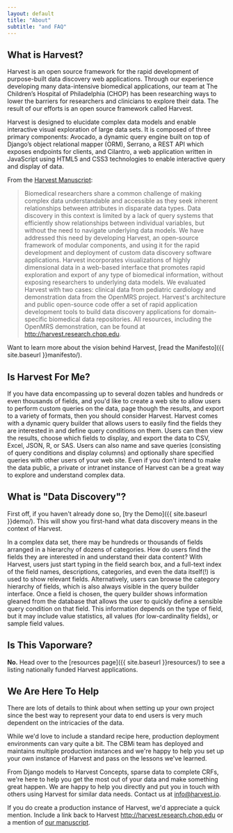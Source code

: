 ```yaml
---
layout: default
title: "About"
subtitle: "and FAQ"
---
```


## What is Harvest?

Harvest is an open source framework for the rapid development of purpose-built data discovery web applications. Through our experience developing many data-intensive biomedical applications, our team at The Children’s Hospital of Philadelphia (CHOP) has been researching ways to lower the barriers for researchers and clinicians to explore their data. The result of our efforts is an open source framework called Harvest.

Harvest is designed to elucidate complex data models and enable interactive visual exploration of large data sets. It is composed of three primary components: Avocado, a dynamic query engine built on top of Django’s object relational mapper (ORM), Serrano, a REST API which exposes endpoints for clients, and Cilantro, a web application written in JavaScript using HTML5 and CSS3 technologies to enable interactive query and display of data.

From the [Harvest Manuscript](http://www.ncbi.nlm.nih.gov/pmc/articles/PMC3932456/):

> Biomedical researchers share a common challenge of making complex data understandable and accessible as they seek inherent relationships between attributes in disparate data types. Data discovery in this context is limited by a lack of query systems that efficiently show relationships between individual variables, but without the need to navigate underlying data models. We have addressed this need by developing Harvest, an open-source framework of modular components, and using it for the rapid development and deployment of custom data discovery software applications. Harvest incorporates visualizations of highly dimensional data in a web-based interface that promotes rapid exploration and export of any type of biomedical information, without exposing researchers to underlying data models. We evaluated Harvest with two cases: clinical data from pediatric cardiology and demonstration data from the OpenMRS project. Harvest's architecture and public open-source code offer a set of rapid application development tools to build data discovery applications for domain-specific biomedical data repositories. All resources, including the OpenMRS demonstration, can be found at http://harvest.research.chop.edu.

Want to learn more about the vision behind Harvest, [read the Manifesto]({{ site.baseurl }}manifesto/).

## Is Harvest For Me?

If you have data encompassing up to several dozen tables and hundreds or even thousands of fields, and you'd like to create a web site to allow users to perform custom queries on the data, page though the results, and export to a variety of formats, then you should consider Harvest. Harvest comes with a dynamic query builder that allows users to easily find the fields they are interested in and define query conditions on them. Users can then view the results, choose which fields to display, and export the data to CSV, Excel, JSON, R, or SAS. Users can also name and save queries (consisting of query conditions and display columns) and optionally share specified queries with other users of your web site. Even if you don't intend to make the data public, a private or intranet instance of Harvest can be a great way to explore and understand complex data.

## What is "Data Discovery"?

First off, if you haven't already done so, [try the Demo]({{ site.baseurl }}demo/). This will show you first-hand what data discovery means in the context of Harvest.

In a complex data set, there may be hundreds or thousands of fields arranged in a hierarchy of dozens of categories. How do users find the fields they are interested in and understand their data content? With Harvest, users just start typing in the field search box, and a full-text index of the field names, descriptions, categories, and even the data itself(!) is used to show relevant fields.  Alternatively, users can browse the category hierarchy of fields, which is also always visible in the query builder interface. Once a field is chosen, the query builder shows information gleaned from the database that allows the user to quickly define a sensible query condition on that field. This information depends on the type of field, but it may include value statistics, all values (for low-cardinality fields), or sample field values.

## Is This Vaporware?

**No.** Head over to the [resources page]({{ site.baseurl }}resources/) to see a listing nationally funded Harvest applications.

## We Are Here To Help

There are lots of details to think about when setting up your own project since the best way to represent your data to end users is very much dependent on the intricacies of the data.

While we'd love to include a standard recipe here, production deployment environments can vary quite a bit. The CBMi team has deployed and maintains multiple production instances and we're happy to help you set up your own instance of Harvest and pass on the lessons we've learned.

From Django models to Harvest Concepts, sparse data to complete CRFs, we're here to help you get the most out of your data and make something great happen. We are happy to help you directly and put you in touch with others using Harvest for similar data needs. Contact us at <info@harvest.io>.

If you do create a production instance of Harvest, we'd appreciate a quick mention. Include a link back to Harvest http://harvest.research.chop.edu or a mention of [our manuscript](http://www.ncbi.nlm.nih.gov/pmc/articles/PMC3932456/).
